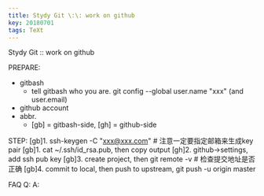 ```yaml
---
title: Stydy Git \:\: work on github
key: 20180701
tags: TeXt
---
```


Stydy Git :: work on github

PREPARE: 
+ gitbash 
  - tell gitbash who you are. git config --global user.name "xxx" (and user.email)
+ github account
+ abbr.
  - [gb] = gitbash-side, [gh] = github-side

STEP:
[gb]1. ssh-keygen -C "xxx@xxx.com"   # 注意一定要指定邮箱来生成key pair
[gb]1. cat ~/.ssh/id_rsa.pub, then copy output
[gh]2. github->settings, add ssh pub key
[gb]3. create project, then git remote -v   # 检查提交地址是否正确
[gb]4. commit to local, then push to upstream, git push -u origin master

FAQ
Q: 
A:
